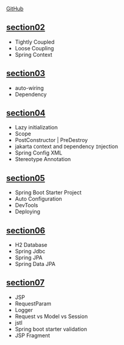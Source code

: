 [GitHub](https://github.com/in28minutes/master-spring-and-spring-boot)

## [section02](spring/src/main/java/com/udemy/spring/section02)

- Tightly Coupled
- Loose Coupling
- Spring Context

## [section03](spring/src/main/java/com/udemy/spring/section03)

- auto-wiring
- Dependency

## [section04](spring/src/main/java/com/udemy/spring/section04)

- Lazy initialization
- Scope
- PostConstructor | PreDestroy
- jakarta `C`ontext and `D`ependency `I`njection
- Spring Config XML
- Stereotype Annotation

## [section05](springboot/src/main/java/com/udemy/springboot/section05)

- Spring Boot Starter Project
- Auto Configuration
- DevTools
- Deploying

## [section06](springboot/src/main/java/com/udemy/springboot/section06)

- H2 Database
- Spring Jdbc
- Spring JPA
- Spring Data JPA

## [section07](springbootweb/src/main/java/com/udemy/springbootweb/section07)

- JSP
- RequestParam
- Logger
- Request vs Model vs Session
- jstl
- Spring boot starter validation
- JSP Fragment
